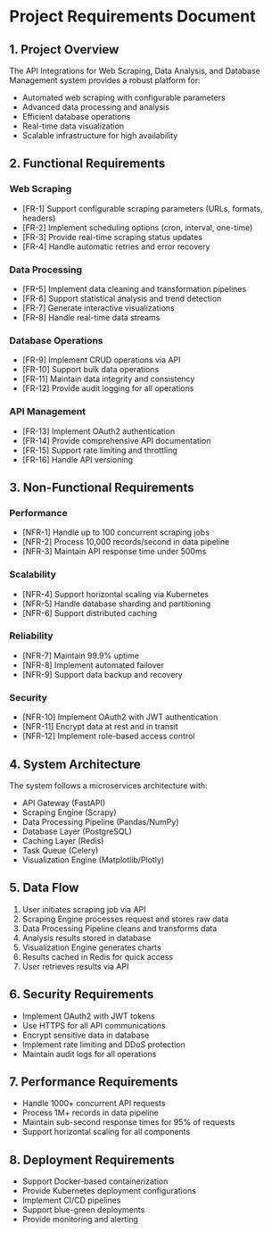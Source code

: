 # Project Requirements Document

## 1. Project Overview
The API Integrations for Web Scraping, Data Analysis, and Database Management system provides a robust platform for:
- Automated web scraping with configurable parameters
- Advanced data processing and analysis
- Efficient database operations
- Real-time data visualization
- Scalable infrastructure for high availability

## 2. Functional Requirements
### Web Scraping
- [FR-1] Support configurable scraping parameters (URLs, formats, headers)
- [FR-2] Implement scheduling options (cron, interval, one-time)
- [FR-3] Provide real-time scraping status updates
- [FR-4] Handle automatic retries and error recovery

### Data Processing
- [FR-5] Implement data cleaning and transformation pipelines
- [FR-6] Support statistical analysis and trend detection
- [FR-7] Generate interactive visualizations
- [FR-8] Handle real-time data streams

### Database Operations
- [FR-9] Implement CRUD operations via API
- [FR-10] Support bulk data operations
- [FR-11] Maintain data integrity and consistency
- [FR-12] Provide audit logging for all operations

### API Management
- [FR-13] Implement OAuth2 authentication
- [FR-14] Provide comprehensive API documentation
- [FR-15] Support rate limiting and throttling
- [FR-16] Handle API versioning

## 3. Non-Functional Requirements
### Performance
- [NFR-1] Handle up to 100 concurrent scraping jobs
- [NFR-2] Process 10,000 records/second in data pipeline
- [NFR-3] Maintain API response time under 500ms

### Scalability
- [NFR-4] Support horizontal scaling via Kubernetes
- [NFR-5] Handle database sharding and partitioning
- [NFR-6] Support distributed caching

### Reliability
- [NFR-7] Maintain 99.9% uptime
- [NFR-8] Implement automated failover
- [NFR-9] Support data backup and recovery

### Security
- [NFR-10] Implement OAuth2 with JWT authentication
- [NFR-11] Encrypt data at rest and in transit
- [NFR-12] Implement role-based access control

## 4. System Architecture
The system follows a microservices architecture with:
- API Gateway (FastAPI)
- Scraping Engine (Scrapy)
- Data Processing Pipeline (Pandas/NumPy)
- Database Layer (PostgreSQL)
- Caching Layer (Redis)
- Task Queue (Celery)
- Visualization Engine (Matplotlib/Plotly)

## 5. Data Flow
1. User initiates scraping job via API
2. Scraping Engine processes request and stores raw data
3. Data Processing Pipeline cleans and transforms data
4. Analysis results stored in database
5. Visualization Engine generates charts
6. Results cached in Redis for quick access
7. User retrieves results via API

## 6. Security Requirements
- Implement OAuth2 with JWT tokens
- Use HTTPS for all API communications
- Encrypt sensitive data in database
- Implement rate limiting and DDoS protection
- Maintain audit logs for all operations

## 7. Performance Requirements
- Handle 1000+ concurrent API requests
- Process 1M+ records in data pipeline
- Maintain sub-second response times for 95% of requests
- Support horizontal scaling for all components

## 8. Deployment Requirements
- Support Docker-based containerization
- Provide Kubernetes deployment configurations
- Implement CI/CD pipelines
- Support blue-green deployments
- Provide monitoring and alerting